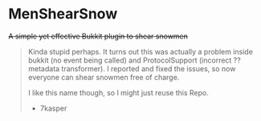 # MenShearSnow
~~A simple yet effective Bukkit plugin to shear snowmen~~

> Kinda stupid perhaps. It turns out this was actually a problem inside bukkit (no event being called) and ProtocolSupport (incorrect ??
> metadata transformer). I reported and fixed the issues, so now everyone can shear snowmen free of charge.
>
>I like this name though, so I might just reuse this Repo.
>  - 7kasper
